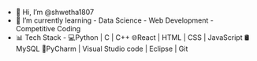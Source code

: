 - 👋 Hi, I’m @shwetha1807
- 🌱 I’m currently learning
       - Data Science
       - Web Development
       - Competitive Coding
- 📊 Tech Stack -
        💻Python | C | C++
        🌐React | HTML | CSS | JavaScript 
        🛢MySQL 
        🔧PyCharm | Visual Studio code | Eclipse | Git
<!---
shwetha1807/shwetha1807 is a ✨ special ✨ repository because its `README.md` (this file) appears on your GitHub profile.
You can click the Preview link to take a look at your changes.
--->
